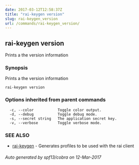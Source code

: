 ```yaml
---
date: 2017-03-12T12:58:37Z
title: "rai-keygen version"
slug: rai-keygen_version
url: /commands/rai-keygen_version/
---
```

## rai-keygen version

Prints a the version information

### Synopsis


Prints a the version information

```
rai-keygen version
```

### Options inherited from parent commands

```
  -c, --color           Toggle color output.
  -d, --debug           Toggle debug mode.
  -s, --secret string   The application secret key.
  -v, --verbose         Toggle verbose mode.
```

### SEE ALSO
* [rai-keygen](/commands/rai-keygen/)	 - Generates profiles to be used with the rai client

###### Auto generated by spf13/cobra on 12-Mar-2017

